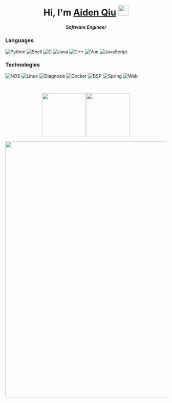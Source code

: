 

<h1 align="center">Hi, I'm <a href="https://github.com/Xuanfq" target="_blank">Aiden Qiu</a> <img
src="https://github.com/blackcater/blackcater/raw/main/images/Hi.gif" height="32" /></h1>
<h5 align="center">Software Engineer</h5>


### Languages

![Python](https://img.shields.io/badge/-Python-000?&logo=Python)
![Shell](https://img.shields.io/badge/-Shell-000?&logo=Shell)
![C](https://img.shields.io/badge/-C-000?&logo=C)
![Java](https://img.shields.io/badge/-Java-000?&logo=Java&logoColor=007396)
![C++](https://img.shields.io/badge/-C++-000?&logo=c%2b%2b&logoColor=00599C)
![Vue](https://img.shields.io/badge/-Vue-000?&logo=Vue)
![JavaScript](https://img.shields.io/badge/-JavaScript-000?&logo=JavaScript)

### Technologies

![NOS](https://img.shields.io/badge/NOS-purple)
![Linux](https://img.shields.io/badge/-Linux-000?&logo=Linux)
![Diagnosis](https://img.shields.io/badge/Diag-green)
![Docker](https://img.shields.io/badge/-Docker-000?&logo=Docker)
![BSP](https://img.shields.io/badge/-BSP-blue)
![Spring](https://img.shields.io/badge/-Spring-000?&logo=Spring)
![Web](https://img.shields.io/badge/-Web-grey?&logo=Web)

<br/>

<p align="center">
<img height="137px" src="https://github-readme-stats.vercel.app/api?username=Xuanfq&rank_icon=github&hide_title=false&hide_border=true&show_icons=true&include_all_commits=true&count_private=true&hide=issues,prs&text_color=000&icon_color=000&bg_color=0,ea6161,ffc64d,fffc4d,52fa5a&theme=graywhite" /><!-- wi*quL3fcV --><img height="137px" src="https://github-readme-stats.vercel.app/api/top-langs/?username=Xuanfq&hide=html&hide_title=false&hide_border=true&layout=compact&langs_count=6&exclude_repo=comp426,Redventures-Movie-Quotes&text_color=000&icon_color=fff&bg_color=0,52fa5a,4dfcff,c64dff&theme=graywhite" />
<p/>

<p align="center">
<img width="800" src="https://github-readme-activity-graph.vercel.app/graph?username=Xuanfq&theme=github-compact&hide_border=true&area=true" />
<p/>

<!--
**Xuanfq/Xuanfq** is a ✨ _special_ ✨ repository because its `README.md` (this file) appears on your GitHub profile.

Here are some ideas to get you started:

- 🔭 I’m currently working on ...
- 🌱 I’m currently learning ...
- 👯 I’m looking to collaborate on ...
- 🤔 I’m looking for help with ...
- 💬 Ask me about ...
- 📫 How to reach me: ...
- 😄 Pronouns: ...
- ⚡ Fun fact: ...
-->
